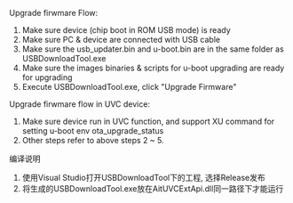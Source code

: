 Upgrade firwmare Flow:

1. Make sure device (chip boot in ROM USB mode) is ready
2. Make sure PC & device are connected with USB cable
3. Make sure the usb_updater.bin and u-boot.bin are in the same folder as USBDownloadTool.exe
4. Make sure the images binaries & scripts for u-boot upgrading are ready for upgrading
5. Execute USBDownloadTool.exe, click "Upgrade Firmware"

Upgrade firwmare flow in UVC device:
1. Make sure device run in UVC function, and support XU command for setting u-boot env ota_upgrade_status
2. Other steps refer to above steps 2 ~ 5.

编译说明
1. 使用Visual Studio打开USBDownloadTool下的工程, 选择Release发布
2. 将生成的USBDownloadTool.exe放在AitUVCExtApi.dll同一路径下才能运行